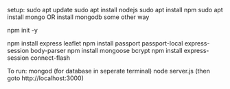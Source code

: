 setup:
sudo apt update
sudo apt install nodejs
sudo apt install npm
sudo apt install mongo OR install mongodb some other way

npm init -y

npm install express leaflet
npm install passport passport-local express-session body-parser
npm install mongoose bcrypt
npm install express-session connect-flash

To run:
mongod (for database in seperate terminal)
node server.js (then goto http://localhost:3000)
